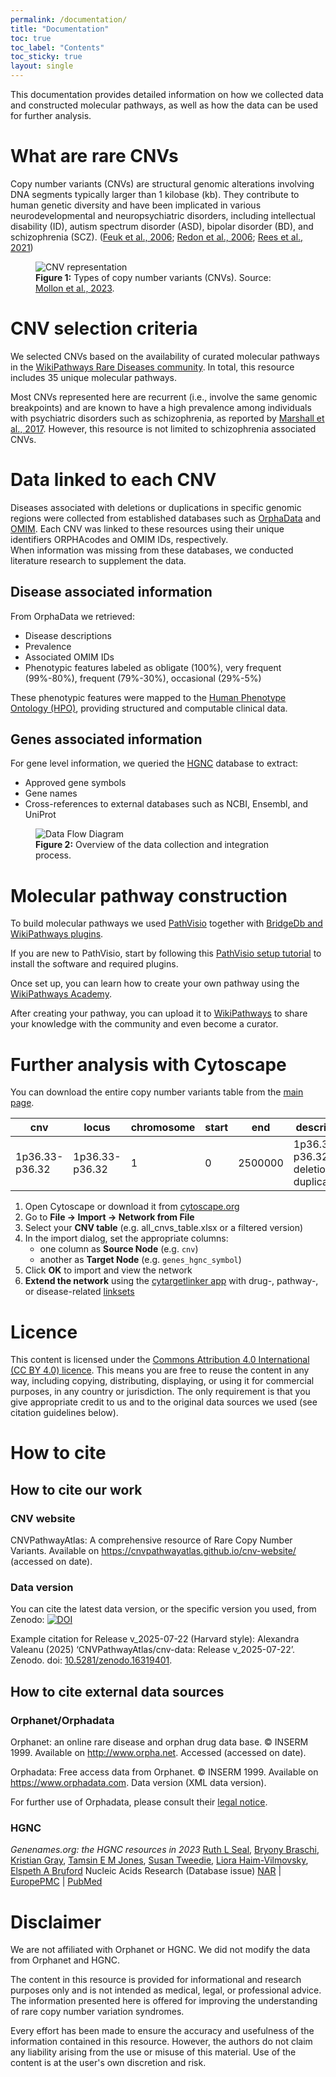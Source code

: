 ```yaml
---
permalink: /documentation/
title: "Documentation"
toc: true
toc_label: "Contents"
toc_sticky: true
layout: single
---
```


This documentation provides detailed information on how we collected data and constructed molecular pathways, as well as how the data can be used for further analysis.

# What are rare CNVs

Copy number variants (CNVs) are structural genomic alterations involving DNA segments typically larger than 1 kilobase (kb). They contribute to human genetic diversity and have been implicated in various neurodevelopmental and neuropsychiatric disorders, including intellectual disability (ID), autism spectrum disorder (ASD), bipolar disorder (BD), and schizophrenia (SCZ). (<a href="https://pubmed.ncbi.nlm.nih.gov/16418744/" target="_blank">Feuk et al., 2006</a>; <a href="https://pubmed.ncbi.nlm.nih.gov/17122850/" target="_blank">Redon et al., 2006</a>; <a href="https://pubmed.ncbi.nlm.nih.gov/34504065/" target="_blank">Rees et al., 2021</a>)

<figure id="fig:cnv">
  <img src="{{ site.baseurl }}/assets/images/cnv.png" alt="CNV representation" style="max-width:100%; height:auto;" />
  <figcaption><strong>Figure 1:</strong> Types of copy number variants (CNVs). Source: <a href="https://pubmed.ncbi.nlm.nih.gov/36737482/" target="_blank">Mollon et al., 2023</a>.</figcaption>
</figure>

# CNV selection criteria
We selected CNVs based on the availability of curated molecular pathways in the <a href="https://www.wikipathways.org/communities/rarediseases.html" target="_blank">WikiPathways Rare Diseases community</a>. In total, this resource includes 35 unique molecular pathways.

Most CNVs represented here are recurrent (i.e., involve the same genomic breakpoints) and are known to have a high prevalence among individuals with psychiatric disorders such as schizophrenia, as reported by <a href="https://pubmed.ncbi.nlm.nih.gov/27869829/" target="_blank">Marshall et al., 2017</a>. However, this resource is not limited to schizophrenia associated CNVs.

# Data linked to each CNV
Diseases associated with deletions or duplications in specific genomic regions were collected from established databases such as <a href="https://www.orphadata.com/" target="_blank">OrphaData</a> and <a href="https://omim.org/" target="_blank">OMIM</a>.
Each CNV was linked to these resources using their unique identifiers ORPHAcodes and OMIM IDs, respectively.  
When information was missing from these databases, we conducted literature research to supplement the data.

## Disease associated information
From OrphaData we retrieved:
- Disease descriptions  
- Prevalence   
- Associated OMIM IDs  
- Phenotypic features labeled as obligate (100%), very frequent (99%-80%), frequent (79%-30%), occasional (29%-5%)

These phenotypic features were mapped to the <a href="https://hpo.jax.org/" target="_blank">Human Phenotype Ontology (HPO)</a>, providing structured and computable clinical data.

## Genes associated information
For gene level information, we queried the <a href="https://www.genenames.org/" target="_blank">HGNC</a> database to extract:
- Approved gene symbols  
- Gene names  
- Cross-references to external databases such as NCBI, Ensembl, and UniProt

<figure id="fig:data-flow">
  <img src="{{ site.baseurl }}/assets/images/data_flow.png" alt="Data Flow Diagram" style="max-width:100%; height:auto;" />
  <figcaption><strong>Figure 2:</strong> Overview of the data collection and integration process.</figcaption>
</figure>

# Molecular pathway construction
To build molecular pathways we used <a href="https://pathvisio.org/" target="_blank">PathVisio</a> together with <a href="https://pathvisio.org/plugins/plugins-repo" target="_blank"> BridgeDb and WikiPathways plugins</a>.

If you are new to PathVisio, start by following this
<a href="https://academy.wikipathways.org/stages/walk-install-pv/" target="_blank">PathVisio setup tutorial</a> to install the software and required plugins.

Once set up, you can learn how to create your own pathway using the
<a href="https://academy.wikipathways.org/path.html" target="_blank">WikiPathways Academy</a>.

After creating your pathway, you can upload it to <a href="https://www.wikipathways.org/" target="_blank">WikiPathways</a> to share your knowledge with the community and even become a curator.

# Further analysis with Cytoscape
You can download the entire copy number variants table from the <a href="https://cnvpathwayatlas.github.io/cnv-website/" target="_blank">main page</a>.

| cnv | locus | chromosome | start | end | description | pubmed_id | genes_hgnc_symbol | genes_hgnc_name | genes_hgnc_id | genes_entrez_id | genes_ensembl_id | genes_uniprot_id | wikipathways_id | orphadata_orphacode | orphadata_cause | orphadata_definition | orphadata_prevalence | orphadata_phenotypes | orphadata_hpo_id | orphadata_omim_id |
|---|---|---|---|---|---|---|---|---|---|---|---|---|---|---|---|---|---|---|---|---|
| 1p36.33-p36.32 | 1p36.33-p36.32 | 1 | 0 | 2500000 | 1p36.33-p36.32 deletion or duplication... | - | OR4F5 | olfactory receptor... | HGNC:14825  | 79501 | ENSG00000186092 | Q8NH21 | WP5345 | 1606 | deletion | A rare chromosomal anomaly... | 15.0 (1–5 / 10 000)... | Pointed chin | HP:0000307 | 616975;607872 |

1. Open Cytoscape or download it from <a href="https://cytoscape.org/" target="_blank">cytoscape.org</a>
2. Go to **File → Import → Network from File**
3. Select your **CNV table** (e.g. all_cnvs_table.xlsx or a filtered version)
4. In the import dialog, set the appropriate columns:
   - one column as **Source Node** (e.g. `cnv`)
   - another as **Target Node** (e.g. `genes_hgnc_symbol`)
5. Click **OK** to import and view the network
6. **Extend the network** using the <a href="https://apps.cytoscape.org/apps/cytargetlinker" target="_blank">cytargetlinker app</a> with drug-, pathway-, or disease-related <a href="https://cytargetlinker.github.io/pages/linksets" target="_blank">linksets</a>

# Licence
This content is licensed under the <a href="https://creativecommons.org/licenses/by/4.0/" target="_blank">Commons Attribution 4.0 International (CC BY 4.0) licence</a>. This means you are free to reuse the content in any way, including copying, distributing, displaying, or using it for commercial purposes, in any country or jurisdiction. The only requirement is that you give appropriate credit to us and to the original data sources we used (see citation guidelines below).

# How to cite
## How to cite our work
### CNV website
CNVPathwayAtlas: A comprehensive resource of Rare Copy Number Variants. Available on https://cnvpathwayatlas.github.io/cnv-website/ (accessed on date). 

### Data version 
You can cite the latest data version, or the specific version you used, from Zenodo:
<a href="https://doi.org/10.5281/zenodo.16319401" target="_blank"><img src="https://zenodo.org/badge/DOI/10.5281/zenodo.16319401.svg" alt="DOI"></a>

Example citation for Release v_2025-07-22 (Harvard style):
Alexandra Valeanu (2025) ‘CNVPathwayAtlas/cnv-data: Release v_2025-07-22’. Zenodo. doi: <a href="https://doi.org/10.5281/zenodo.16319401" target="_blank">10.5281/zenodo.16319401</a>. 

## How to cite external data sources
### Orphanet/Orphadata
Orphanet: an online rare disease and orphan drug data base. © INSERM 1999. Available on http://www.orpha.net. Accessed (accessed on date).

Orphadata: Free access data from Orphanet. © INSERM 1999. Available on https://www.orphadata.com. Data version (XML data version).

For further use of Orphadata, please consult their <a href="https://www.orphadata.com/legal-notice/" target="_blank">legal notice</a>.

### HGNC
<cite>Genenames.org: the HGNC resources in 2023</cite>
<a href="https://orcid.org/0000-0002-7545-6817">Ruth L Seal</a>,
<a href="https://orcid.org/0000-0002-5269-0985">Bryony Braschi</a>,
<a href="https://orcid.org/0000-0002-7035-7107">Kristian Gray</a>,
<a href="https://orcid.org/0000-0002-0027-0858">Tamsin E M Jones</a>,
<a href="https://orcid.org/0000-0003-1818-8243">Susan Tweedie</a>,
<a href="http://orcid.org/0000-0002-0027-0858">Liora Haim-Vilmovsky</a>,
<a href="https://orcid.org/0000-0002-8380-5247">Elspeth A Bruford</a>
Nucleic Acids Research (Database issue)
<a href="https://academic.oup.com/nar/advance-article/doi/10.1093/nar/gkac888/6761747" class="paper-link">NAR</a> | <a href="http://europepmc.org/article/MED/36243972" class="paper-link">EuropePMC</a> | <a href="https://pubmed.ncbi.nlm.nih.gov/36243972/" class="paper-link">PubMed</a>

# Disclaimer
We are not affiliated with Orphanet or HGNC. We did not modify the data from Orphanet and HGNC. <br>

The content in this resource is provided for informational and research purposes only and is not intended as  medical, legal, or professional advice. The information presented here is offered for improving the understanding of rare copy number variation syndromes. <br>

Every effort has been made to ensure the accuracy and usefulness of the information contained in this resource. However, the authors do not claim any liability arising from the use or misuse of this material. Use of the content is at the user's own discretion and risk. <br>